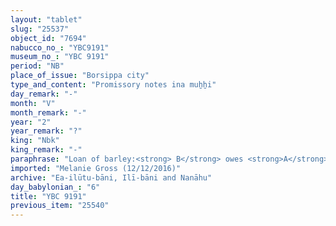 ```yaml
---
layout: "tablet"
slug: "25537"
object_id: "7694"
nabucco_no_: "YBC9191"
museum_no_: "YBC 9191"
period: "NB"
place_of_issue: "Borsippa city"
type_and_content: "Promissory notes ina muẖẖi"
day_remark: "-"
month: "V"
month_remark: "-"
year: "2"
year_remark: "?"
king: "Nbk"
king_remark: "-"
paraphrase: "Loan of barley:<strong> B</strong> owes <strong>A</strong> barley. He will give the barley at the bridge (<em>titurru</em>) of the Nār-S&icirc;n-iqī&scaron;a according to the measure (<em>ma&scaron;īhu</em>) of 1 <em>pānu</em> of the king. Oath. 2+ witnesses and the scribe.<br /> &nbsp;<br /> <strong>A</strong> = Nab&ucirc;-mukīn-zēri/Aplāya//Ilī-bāni; <strong>B</strong> = &Scaron;u-[&hellip;]-dūri/Sagiri; Scribe = Nab&ucirc;-zēru-u&scaron;eb&scaron;i/Baba-iddin//Adad-&scaron;umu-ēre&scaron;<br /> &nbsp;"
imported: "Melanie Gross (12/12/2016)"
archive: "Ea-ilūtu-bāni, Ilī-bāni and Nanāhu"
day_babylonian_: "6"
title: "YBC 9191"
previous_item: "25540"
---
```

